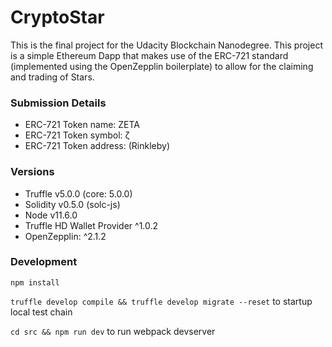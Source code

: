 # CryptoStar

This is the final project for the Udacity Blockchain Nanodegree. This project is a simple Ethereum Dapp that makes use of the ERC-721 standard (implemented using the OpenZepplin boilerplate) to allow for the claiming and trading of Stars.

### Submission Details

* ERC-721 Token name: ZETA
* ERC-721 Token symbol: ζ
* ERC-721 Token address: (Rinkleby)

### Versions

* Truffle v5.0.0 (core: 5.0.0)
* Solidity v0.5.0 (solc-js)
* Node v11.6.0
* Truffle HD Wallet Provider ^1.0.2
* OpenZepplin: ^2.1.2

### Development

`npm install`

`truffle develop compile && truffle develop migrate --reset` to startup local test chain

`cd src && npm run dev` to run webpack devserver